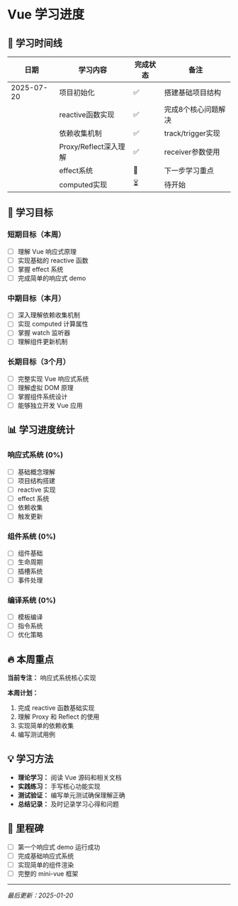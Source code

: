 # Vue 学习进度

## 📅 学习时间线

| 日期 | 学习内容 | 完成状态 | 备注 |
|------|----------|----------|------|
| 2025-07-20 | 项目初始化 | ✅ | 搭建基础项目结构 |
| | reactive函数实现 | ✅ | 完成8个核心问题解决 |
| | 依赖收集机制 | ✅ | track/trigger实现 |
| | Proxy/Reflect深入理解 | ✅ | receiver参数使用 |
| | effect系统 | 🔄 | 下一步学习重点 |
| | computed实现 | ⏳ | 待开始 |

## 🎯 学习目标

### 短期目标（本周）
- [ ] 理解 Vue 响应式原理
- [ ] 实现基础的 reactive 函数
- [ ] 掌握 effect 系统
- [ ] 完成简单的响应式 demo

### 中期目标（本月）
- [ ] 深入理解依赖收集机制
- [ ] 实现 computed 计算属性
- [ ] 掌握 watch 监听器
- [ ] 理解组件更新机制

### 长期目标（3个月）
- [ ] 完整实现 Vue 响应式系统
- [ ] 理解虚拟 DOM 原理
- [ ] 掌握组件系统设计
- [ ] 能够独立开发 Vue 应用

## 📊 学习进度统计

### 响应式系统 (0%)
- [ ] 基础概念理解
- [ ] 项目结构搭建
- [ ] reactive 实现
- [ ] effect 系统
- [ ] 依赖收集
- [ ] 触发更新

### 组件系统 (0%)
- [ ] 组件基础
- [ ] 生命周期
- [ ] 插槽系统
- [ ] 事件处理

### 编译系统 (0%)
- [ ] 模板编译
- [ ] 指令系统
- [ ] 优化策略

## 🔥 本周重点

**当前专注：** 响应式系统核心实现

**本周计划：**
1. 完成 reactive 函数基础实现
2. 理解 Proxy 和 Reflect 的使用
3. 实现简单的依赖收集
4. 编写测试用例

## 💡 学习方法

- **理论学习：** 阅读 Vue 源码和相关文档
- **实践练习：** 手写核心功能实现
- **测试验证：** 编写单元测试确保理解正确
- **总结记录：** 及时记录学习心得和问题

## 🎉 里程碑

- [ ] 第一个响应式 demo 运行成功
- [ ] 完成基础响应式系统
- [ ] 实现简单的组件渲染
- [ ] 完整的 mini-vue 框架

---
*最后更新：2025-01-20*
